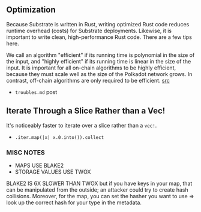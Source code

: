 ## Optimization

Because Substrate is written in Rust, writing optimized Rust code reduces runtime overhead (costs) for Substrate deployments. Likewise, it is important to write clean, high-performance Rust code. There are a few tips here.

We call an algorithm "efficient" if its running time is polynomial in the size of the input, and "highly efficient" if its running time is linear in the size of the input. It is important for all on-chain algorithms to be highly efficient, because they must scale well as the size of the Polkadot network grows. In contrast, off-chain algorithms are only required to be efficient. [src](http://research.web3.foundation/en/latest/polkadot/NPoS/1.intro/)

* `troubles.md` post

## Iterate Through a Slice Rather than a Vec!

It's noticeably faster to iterate over a slice rather than a `vec!`.

* `.iter.map(|x| x.0.into()).collect`

### MISC NOTES

* MAPS USE BLAKE2
* STORAGE VALUES USE TWOX

BLAKE2 IS 6X SLOWER THAN TWOX
but if you have keys in your map, that can be manipulated from the outside; an attacker could try to create hash collisions.
Moreover, for the map, you can set the hasher you want to use => look up the correct hash for your type in the metadata.